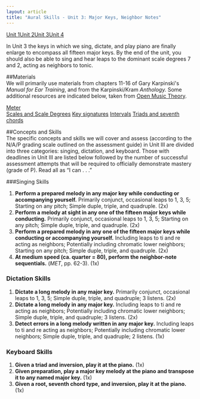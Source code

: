 ```yaml
---
layout: article
title: "Aural Skills - Unit 3: Major Keys, Neighbor Notes"
---
```


<a href="as-unit1.html" class="btn-info">Unit 1</a><a href="as-unit2.html" class="btn-info">Unit 2</a><a href="as-unit3.html" class="btn-info">Unit 3</a><a href="as-unit4.html" class="btn-info">Unit 4</a>

In Unit 3 the keys in which we sing, dictate, and play piano are finally enlarge to encompass all fifteen major keys. By the end of the unit, you should also be able to sing and hear leaps to the dominant scale degrees 7 and 2, acting as neighbors to tonic. 

##Materials  
We will primarily use materials from chapters 11-16 of Gary Karpinski's *Manual for Ear Training*, and from the Karpinski/Kram *Anthology.* Some additional resources are indicated below, taken from [Open Music Theory](http://www.openmusictheory.com).  

 
[Meter](http://openmusictheory.com/meter.html)  
[Scales and Scale Degrees](http://openmusictheory.com/scales.html)
[Key signatures](http://openmusictheory.com/keySignatures.html) 
[Intervals](http://openmusictheory.com/intervals.html) 
[Triads and seventh chords](http://openmusictheory.com/triads.html) 
  
##Concepts and Skills  
The specific concepts and skills we will cover and assess (according to the N/A/P grading scale outlined on the assessment guide) in Unit III are divided into three categories: singing, dictation, and keyboard. Those with deadlines in Unit III are listed below followed by the number of successful assessment attempts that will be required to officially demonstrate mastery (grade of P). Read all as “I can . . .”

###Singing Skills
1. **Perform a prepared melody in any major key while conducting or accompanying yourself.** Primarily conjunct, occasional leaps to 1, 3, 5; Starting on any pitch; Simple duple, triple, and quadruple. (2x) 
2. **Perform a melody at sight in any one of the fifteen major keys while conducting.** Primarily conjunct, occasional leaps to 1, 3, 5; Starting on any pitch; Simple duple, triple, and quadruple. (2x) 
3. **Perform a prepared melody in any one of the fifteen major keys while conducting or accompanying yourself.** Including leaps to ti and re acting as neighbors; Potentially including chromatic lower neighbors; Starting on any pitch; Simple duple, triple, and quadruple. (2x)  
4. **At medium speed (ca. quarter = 80), perform the neighbor-note sequentials.** (*MET*, pp. 62-3). (1x) 

### Dictation Skills
1. **Dictate a long melody in any major key.** Primarily conjunct, occasional leaps to 1, 3, 5; Simple duple, triple, and quadruple; 3 listens. (2x) 
2. **Dictate a long melody in any major key.** Including leaps to ti and re acting as neighbors; Potentially including chromatic lower neighbors; Simple duple, triple, and quadruple; 3 listens. (2x) 
3. **Detect errors in a long melody written in any major key.** Including leaps to ti and re acting as neighbors; Potentially including chromatic lower neighbors; Simple duple, triple, and quadruple; 2 listens. (1x)  

### Keyboard Skills
1. **Given a triad and inversion, play it at the piano.** (1x) 
2. **Given preparation, play a major key melody at the piano and transpose it to any named major key.** (1x)  
3. **Given a root, seventh chord type, and inversion, play it at the piano.** (1x)    